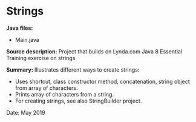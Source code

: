 # Strings

**Java files:**
* Main.java

**Source description:** Project that builds on Lynda.com Java 8 Essential Training exercise on strings

**Summary:** Illustrates different ways to create strings:
 * Uses shortcut, class constructor method, concatenation, string object from array of characters.
 * Prints array of characters from a string.
 * For creating strings, see also StringBuilder project.

Date: May 2019